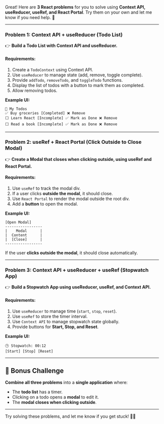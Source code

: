 Great! Here are **3 React problems** for you to solve using **Context API, useReducer, useRef, and React Portal**. Try them on your own and let me know if you need help. 🚀  

---

### **Problem 1: Context API + useReducer (Todo List)**
👉 **Build a Todo List with Context API and useReducer.**  

#### **Requirements:**
1. Create a `TodoContext` using Context API.
2. Use `useReducer` to manage state (add, remove, toggle complete).
3. Provide `addTodo`, `removeTodo`, and `toggleTodo` functions.
4. Display the list of todos with a button to mark them as completed.
5. Allow removing todos.

**Example UI:**
```
📝 My Todos
✅ Buy groceries [Completed] ❌ Remove
⬜ Learn React [Incomplete] ✅ Mark as Done ❌ Remove
⬜ Read a book [Incomplete] ✅ Mark as Done ❌ Remove
```

---

### **Problem 2: useRef + React Portal (Click Outside to Close Modal)**
👉 **Create a Modal that closes when clicking outside, using useRef and React Portal.**  

#### **Requirements:**
1. Use `useRef` to track the modal div.
2. If a user clicks **outside the modal**, it should close.
3. Use `React Portal` to render the modal outside the root div.
4. Add a **button** to open the modal.

**Example UI:**
```
[Open Modal]
-----------------
|    Modal      |
|  Content      |
|  [Close]      |
-----------------
```

If the user **clicks outside the modal**, it should close automatically.

---

### **Problem 3: Context API + useReducer + useRef (Stopwatch App)**
👉 **Build a Stopwatch App using useReducer, useRef, and Context API.**  

#### **Requirements:**
1. Use `useReducer` to manage time (`start`, `stop`, `reset`).
2. Use `useRef` to store the timer interval.
3. Use `Context API` to manage stopwatch state globally.
4. Provide buttons for **Start, Stop, and Reset**.

**Example UI:**
```
🕒 Stopwatch: 00:12
[Start] [Stop] [Reset]
```

---

## 🎯 **Bonus Challenge**
**Combine all three problems** into a **single application** where:
- The **todo list** has a timer.
- Clicking on a todo opens a **modal** to edit it.
- The **modal closes when clicking outside**.

---

Try solving these problems, and let me know if you get stuck! 🚀🔥